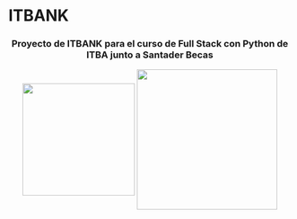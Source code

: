 <h1> ITBANK </h1>

<h3 align="center">
  Proyecto de ITBANK para el curso de Full Stack con Python de ITBA junto a Santader Becas
</h3>

<div align="center">
  <img src="https://github.com/carlalopxz/images/blob/9a5f55bb602240db04a329acee14407ed44f679d/Becas-Santander.jpg" width="200px" align="center" />
  <img src="https://github.com/carlalopxz/images/blob/9a5f55bb602240db04a329acee14407ed44f679d/Dise%C3%B1o%20sin%20t%C3%ADtulo%20(1).png" width = "250px" align = "center"/>
</div>
